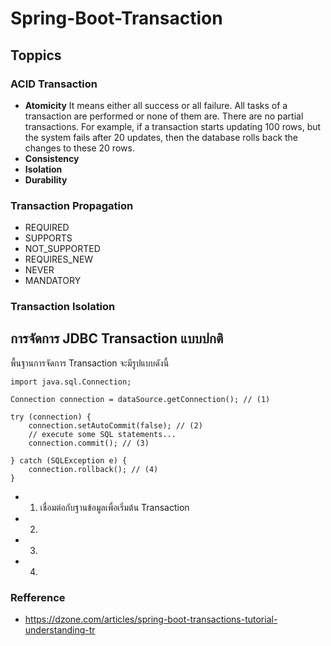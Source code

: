 # Spring-Boot-Transaction

## Toppics

### ACID Transaction
 
- <b>Atomicity</b> It means either all success or all failure. All tasks of a transaction are performed or none of them are. There are no partial transactions. For example, if a transaction starts updating 100 rows, but the system fails after 20 updates, then the database rolls back the changes to these 20 rows.
- <b>Consistency</b>
- <b>Isolation</b>
- <b>Durability</b>

### Transaction Propagation
- REQUIRED
- SUPPORTS
- NOT_SUPPORTED
- REQUIRES_NEW
- NEVER
- MANDATORY
### Transaction Isolation

## การจัดการ JDBC Transaction แบบปกติ

พื้นฐานการจัดการ Transaction จะมีรูปแบบดังนี้

    import java.sql.Connection;

    Connection connection = dataSource.getConnection(); // (1)

    try (connection) {
        connection.setAutoCommit(false); // (2)
        // execute some SQL statements...
        connection.commit(); // (3)

    } catch (SQLException e) {
        connection.rollback(); // (4)
    }

- 1. เชื่อมต่อกับฐานข้อมูลเพื่อเริ่มต้น Transaction
- 2.
- 3.
- 4.

### Refference 

- https://dzone.com/articles/spring-boot-transactions-tutorial-understanding-tr
